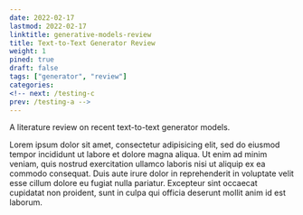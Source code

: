 ```yaml
---
date: 2022-02-17
lastmod: 2022-02-17
linktitle: generative-models-review
title: Text-to-Text Generator Review
weight: 1
pined: true
draft: false
tags: ["generator", "review"]
categories: 
<!-- next: /testing-c
prev: /testing-a -->
---
```


A literature review on recent text-to-text generator models.

<!--more-->

Lorem ipsum dolor sit amet, consectetur adipisicing elit, sed do eiusmod
tempor incididunt ut labore et dolore magna aliqua. Ut enim ad minim veniam,
quis nostrud exercitation ullamco laboris nisi ut aliquip ex ea commodo
consequat. Duis aute irure dolor in reprehenderit in voluptate velit esse
cillum dolore eu fugiat nulla pariatur. Excepteur sint occaecat cupidatat non
proident, sunt in culpa qui officia deserunt mollit anim id est laborum.